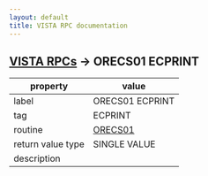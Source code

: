 ```yaml
---
layout: default
title: VISTA RPC documentation
---
```




## [VISTA RPCs](TableOfContent.md) &#8594; ORECS01 ECPRINT 

 property | value 
--- | --- 
 label | ORECS01 ECPRINT
 tag | ECPRINT
 routine | [ORECS01](http://code.osehra.org/dox/Routine_ORECS01_source.html)
 return value type | SINGLE VALUE
 description | 